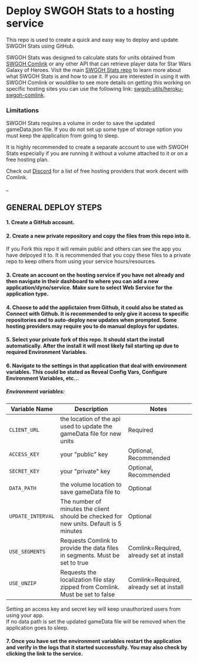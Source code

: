 # Deploy SWGOH Stats to a hosting service
This repo is used to create a quick and easy way to deploy and update SWGOH Stats using GitHub.

SWGOH Stats was designed to calculate stats for units obtained from [SWGOH Comlink](https://github.com/swgoh-utils/swgoh-comlink) or any other API that can retrieve player data for Star Wars Galaxy of Heroes. Visit the main [SWGOH Stats repo](https://github.com/swgoh-utils/swgoh-stats) to learn more about what SWGOH Stats is and how to use it. If you are interested in using it with SWGOH Comlink or wouldlike to see more details on getting this working on specific hosting sites you can use the following link: [swgoh-utils/heroku-swgoh-comlink](https://github.com/swgoh-utils/heroku-swgoh-comlink).

### Limitations
SWGOH Stats requires a volume in order to save the updated gameData.json file. If you do not set up some type of storage option you must keep the application from going to sleep. 

It is highly recommended to create a separate account to use with SWGOH Stats especially if you are running it without a volume attached to it or on a free hosting plan.

Check out [Discord](https://discord.gg/Kwnrfwu2NP) for a list of free hosting providers that work decent with Comlink.

_
## GENERAL DEPLOY STEPS
#### 1. Create a GitHub account.

#### 2. Create a new private repository and copy the files from this repo into it.
If you Fork this repo it will remain public and others can see the app you have delpoyed it to. It is recommended that you copy these files to a private repo to keep others from using your service hours/resources.

#### 3. Create an account on the hosting service if you have not already and then navigate in their dashboard to where you can add a new application/dyno/service. Make sure to select Web Service for the application type.

#### 4. Choose to add the applictaion from Github, it could also be stated as Connect with Github. It is recommended to only give it access to specific repositories and to auto-deploy new updates when prompted. Some hosting providers may require you to do manual deploys for updates.

#### 5. Select your private fork of this repo. It should start the install automatically. After the install it will most likely fail starting up due to required Environment Variables.

#### 6. Navigate to the settings in that application that deal with environment variables. This could be stated as Reveal Config Vars, Configure Environment Variables, etc... 

##### Environment variables:
|Variable Name| Description                             | Notes |
|-------------|-----------------------------------------|------ |
|`CLIENT_URL` | the location of the api used to update the gameData file for new units  | Required |
|`ACCESS_KEY`| your "public" key | Optional, Recommended |
|`SECRET_KEY` | your "private" key | Optional, Recommended |
|`DATA_PATH` | the volume location to save gameData file to | Optional |
|`UPDATE_INTERVAL`| The number of minutes the client should be checked for new units. Default is 5 minutes | Optional |
|`USE_SEGMENTS` | Requests Comlink to provide the data files in segments. Must be set to true | Comlink=Required, already set at install |
|`USE_UNZIP` | Requests the localization file stay zipped from Comlink. Must be set to false | Comlink=Required, already set at install |

Setting an access key and secret key will keep unauthorized users from using your app.\
If no data path is set the updated gameData file will be removed when the application goes to sleep.

#### 7. Once you have set the environment variables restart the application and verify in the logs that it started successfully. You may also check by clicking the link to the service.
